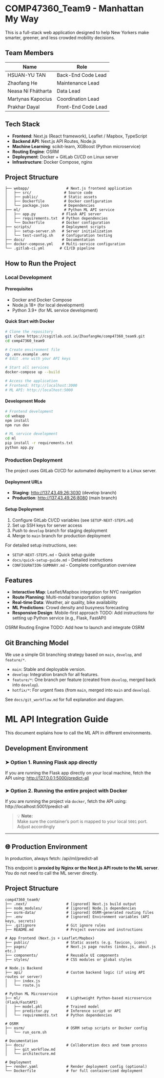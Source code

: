 # COMP47360_Team9 - Manhattan My Way​

This is a full-stack web application designed to help New Yorkers make smarter, greener, and less crowded mobility decisions.

## Team Members

| Name               | Role                |
| ------------------ | ------------------- |
| HSUAN-YU TAN       | Back-End Code Lead  |
| Zhaofang He        | Maintenance Lead    |
| Neasa Ní Fhátharta | Data Lead           |
| Martynas Kapocius  | Coordination Lead   |
| Prakhar Dayal      | Front-End Code Lead |

## Tech Stack

- **Frontend**: Next.js (React framework), Leaflet / Mapbox, TypeScript
- **Backend API**: Next.js API Routes, Node.js
- **Machine Learning**: scikit-learn, XGBoost (Python microservice)
- **Routing Engine**: OSRM
- **Deployment**: Docker + GitLab CI/CD on Linux server
- **Infrastructure**: Docker Compose, nginx

## Project Structure

```
├── webapp/                 # Next.js frontend application
│   ├── src/               # Source code
│   ├── public/            # Static assets
│   ├── Dockerfile         # Docker configuration
│   └── package.json       # Dependencies
├── ml/                    # Python ML API service
│   ├── app.py            # Flask API server
│   ├── requirements.txt  # Python dependencies
│   └── Dockerfile        # Docker configuration
├── scripts/              # Deployment scripts
│   ├── setup-server.sh   # Server initialization
│   └── test-config.sh    # Configuration testing
├── docs/                 # Documentation
├── docker-compose.yml    # Multi-service configuration
└── .gitlab-ci.yml       # CI/CD pipeline
```

## How to Run the Project

### Local Development

#### Prerequisites
- Docker and Docker Compose
- Node.js 18+ (for local development)
- Python 3.9+ (for ML service development)

#### Quick Start with Docker
```bash
# Clone the repository
git clone https://csgitlab.ucd.ie/ZhaofangHe/comp47360_team9.git
cd comp47360_team9

# Create environment file
cp .env.example .env
# Edit .env with your API keys

# Start all services
docker-compose up --build

# Access the application
# Frontend: http://localhost:3000
# ML API: http://localhost:5000
```

#### Development Mode
```bash
# Frontend development
cd webapp
npm install
npm run dev

# ML service development
cd ml
pip install -r requirements.txt
python app.py
```

### Production Deployment

The project uses GitLab CI/CD for automated deployment to a Linux server.

#### Deployment URLs
- **Staging**: http://137.43.49.26:3030 (develop branch)
- **Production**: http://137.43.49.26:8080 (main branch)

#### Setup Deployment
1. Configure GitLab CI/CD variables (see `SETUP-NEXT-STEPS.md`)
2. Set up SSH keys for server access
3. Push to `develop` branch for staging deployment
4. Merge to `main` branch for production deployment

For detailed setup instructions, see:
- `SETUP-NEXT-STEPS.md` - Quick setup guide
- `docs/quick-setup-guide.md` - Detailed instructions
- `CONFIGURATION-SUMMARY.md` - Complete configuration overview

## Features

- **Interactive Map**: Leaflet/Mapbox integration for NYC navigation
- **Route Planning**: Multi-modal transportation options
- **Real-time Data**: Weather, air quality, bike availability
- **ML Predictions**: Crowd density and busyness forecasting
- **Responsive Design**: Mobile-first approach
TODO: Add instructions for setting up Python service (e.g., Flask, FastAPI)

OSRM Routing Engine
TODO: Add how to launch and integrate OSRM

## Git Branching Model

We use a simple Git branching strategy based on `main`, `develop`, and `feature/*`.

- `main`: Stable and deployable version.
- `develop`: Integration branch for all features.
- `feature/*`: One branch per feature (created from `develop`, merged back into `develop`).
- `hotfix/*`: For urgent fixes (from `main`, merged into `main` and `develop`).

See `docs/git_workflow.md` for full explanation and diagram.

# ML API Integration Guide

This document explains how to call the ML API in different environments.

## Development Environment

### ➤ **Option 1. Running Flask app directly**

If you are running the Flask app directly on your local machine, fetch the API using: http://127.0.0.1:5000/predict-all

### ➤ **Option 2. Running the entire project with Docker**

If you are running the project via `docker`, fetch the API using: http://localhost:5001/predict-all

> 💡 **Note:**  
> Make sure the container’s port is mapped to your local `5001` port. Adjust accordingly

---

## 🌐 Production Environment

In production, always fetch: /api/ml/predict-all

This endpoint is **proxied by Nginx or the Next.js API route to the ML server**. You do not need to call the ML server directly.


## Project Structure
```
comp47360_team9/
├── .next/                  # [ignored] Next.js build output
├── node_modules/           # [ignored] Node.js dependencies
├── osrm-data/              # [ignored] OSRM-generated routing files
├── .env                    # [ignored] Environment variables (API keys, secrets)
├── .gitignore              # Git ignore rules
├── README.md               # Project overview and instructions

# App Frontend (Next.js + Leaflet/Mapbox)
├── public/                 # Static assets (e.g. favicon, icons)
├── pages/                  # Next.js page routes (index.js, about.js etc.)
├── components/             # Reusable UI components
├── styles/                 # CSS modules or global styles

# Node.js Backend
├── api/                    # Custom backend logic (if using API routes or server)
│   ├── index.js
│   └── route.js

# Python ML Microservice
├── ml/                     # Lightweight Python-based microservice (Flask/FastAPI)
│   ├── model.pkl           # Trained model
│   ├── predictor.py        # Inference script or API
│   └── requirements.txt    # Python dependencies

# OSRM
├── osrm/                   # OSRM setup scripts or Docker config
│   └── run_osrm.sh

# Documentation
├── docs/                   # Collaboration docs and team process
│   ├── git_workflow.md
│   └── architecture.md

# Deployment
├── render.yaml             # Render deployment config (optional)
└── Dockerfile              # for full containerized deployment
```


